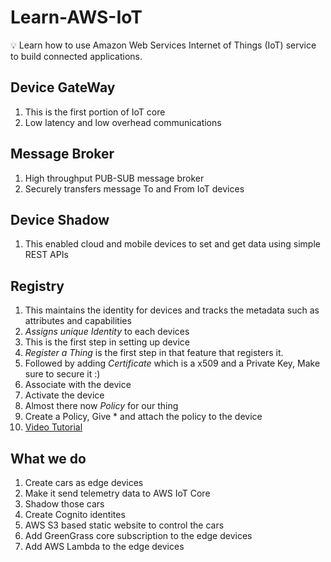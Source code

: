 # Learn-AWS-IoT
💡 Learn how to use Amazon Web Services Internet of Things (IoT) service to build connected applications.

## Device GateWay

1. This is the first portion of IoT core
1. Low latency and low overhead communications
<!-- Todo deviceGateway image here -->

## Message Broker

1. High throughput PUB-SUB message broker
1. Securely transfers message To and From IoT devices
<!-- Todo image here -->

## Device Shadow

1. This enabled cloud and mobile devices to set and get data using simple REST APIs

## Registry

1. This maintains the identity for devices and tracks the metadata such as attributes and capabilities
1. *Assigns unique Identity* to each devices
1. This is the first step in setting up device
1. *Register a Thing* is the first step in that feature that registers it.
1. Followed by adding *Certificate* which is a x509 and a Private Key, Make sure to secure it :)
1. Associate with the device
1. Activate the device
1. Almost there now *Policy* for our thing
1. Create a Policy, Give * and attach the policy to the device
1. [Video Tutorial](https://www.youtube.com/watch?v=0vbk8A58Qd8)

## What we do

1. Create cars as edge devices
1. Make it send telemetry data to AWS IoT Core
1. Shadow those cars
1. Create Cognito identites
1. AWS S3 based static website to control the cars
1. Add GreenGrass core subscription to the edge devices
1. Add AWS Lambda to the edge devices
<!-- Todo WhatWeDo image here -->